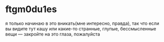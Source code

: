 # ftgm0du1es
я только начинаю в это вникать(мне интересно, правда), так что если вы видите тут кашу или какие-то странные, глупые, бессмысленные вещи — закройте на это глаза, пожалуйста
